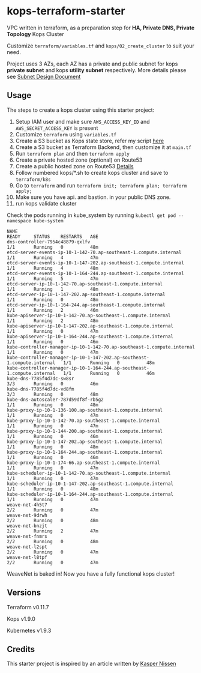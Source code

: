 # kops-terraform-starter
VPC written in terraform, as a preparation step for **HA, Private DNS, Private Topology** Kops Cluster

Customize `terraform/variables.tf` and `kops/02_create_cluster` to suit your need.

Project uses 3 AZs, each AZ has a private and public subnet for kops **private subnet** and kops **utility subnet** respectively. More details please see [Subnet Design Document](https://github.com/sagittaros/kops-terraform-starter/blob/master/staging/terraform/design_document.md)

## Usage

The steps to create a kops cluster using this starter project:

1. Setup IAM user and make sure `AWS_ACCESS_KEY_ID` and `AWS_SECRET_ACCESS_KEY` is present
2. Customize `terraform` using `variables.tf`
3. Create a S3 bucket as Kops state store, refer my script [here](https://github.com/sagittaros/kops-terraform-starter/blob/master/staging/kops/01_create_bucket.sh)
4. Create a S3 bucket as Terraform Backend, then customize it at `main.tf`
5. Run `terraform plan` and then `terraform apply`
6. Create a private hosted zone (optional) on Route53
7. Create a public hosted zone on Route53 [Details](https://github.com/kubernetes/kops/blob/master/docs/aws.md)
8. Follow numbered kops/*.sh to create kops cluster and save to `terraform/k8s`
9. Go to `terraform` and run `terraform init; terraform plan; terraform apply;`
10. Make sure you have api.<yourdomain> and bastion.<yourdomain> in your public DNS zone.
11. run kops validate cluster

Check the pods running in kube_system by running `kubectl get pod --namespace kube-system`
```
NAME                                                                      READY     STATUS    RESTARTS   AGE
dns-controller-7954c48879-qxlfv                                           1/1       Running   0          48m
etcd-server-events-ip-10-1-142-70.ap-southeast-1.compute.internal         1/1       Running   4          47m
etcd-server-events-ip-10-1-147-202.ap-southeast-1.compute.internal        1/1       Running   4          48m
etcd-server-events-ip-10-1-164-244.ap-southeast-1.compute.internal        1/1       Running   5          47m
etcd-server-ip-10-1-142-70.ap-southeast-1.compute.internal                1/1       Running   1          48m
etcd-server-ip-10-1-147-202.ap-southeast-1.compute.internal               1/1       Running   0          48m
etcd-server-ip-10-1-164-244.ap-southeast-1.compute.internal               1/1       Running   2          46m
kube-apiserver-ip-10-1-142-70.ap-southeast-1.compute.internal             1/1       Running   2          48m
kube-apiserver-ip-10-1-147-202.ap-southeast-1.compute.internal            1/1       Running   0          47m
kube-apiserver-ip-10-1-164-244.ap-southeast-1.compute.internal            1/1       Running   0          46m
kube-controller-manager-ip-10-1-142-70.ap-southeast-1.compute.internal    1/1       Running   0          47m
kube-controller-manager-ip-10-1-147-202.ap-southeast-1.compute.internal   1/1       Running   0          48m
kube-controller-manager-ip-10-1-164-244.ap-southeast-1.compute.internal   1/1       Running   0          46m
kube-dns-7785f4d7dc-sw8sr                                                 3/3       Running   0          46m
kube-dns-7785f4d7dc-vd8fm                                                 3/3       Running   0          48m
kube-dns-autoscaler-787d59df8f-rb5g2                                      1/1       Running   0          48m
kube-proxy-ip-10-1-136-100.ap-southeast-1.compute.internal                1/1       Running   0          47m
kube-proxy-ip-10-1-142-70.ap-southeast-1.compute.internal                 1/1       Running   0          47m
kube-proxy-ip-10-1-144-200.ap-southeast-1.compute.internal                1/1       Running   0          46m
kube-proxy-ip-10-1-147-202.ap-southeast-1.compute.internal                1/1       Running   0          48m
kube-proxy-ip-10-1-164-244.ap-southeast-1.compute.internal                1/1       Running   0          46m
kube-proxy-ip-10-1-174-66.ap-southeast-1.compute.internal                 1/1       Running   0          47m
kube-scheduler-ip-10-1-142-70.ap-southeast-1.compute.internal             1/1       Running   0          47m
kube-scheduler-ip-10-1-147-202.ap-southeast-1.compute.internal            1/1       Running   0          48m
kube-scheduler-ip-10-1-164-244.ap-southeast-1.compute.internal            1/1       Running   0          47m
weave-net-4h5t7                                                           2/2       Running   0          47m
weave-net-9drwh                                                           2/2       Running   0          48m
weave-net-bnzjt                                                           2/2       Running   2          47m
weave-net-fnmrs                                                           2/2       Running   0          48m
weave-net-l2spt                                                           2/2       Running   0          47m
weave-net-l8tpf                                                           2/2       Running   0          47m
```
WeaveNet is baked in! Now you have a fully functional kops cluster! 

## Versions

Terraform v0.11.7

Kops v1.9.0

Kubernetes v1.9.3


## Credits

This starter project is inspired by an article written by [Kasper Nissen](https://kubecloud.io/setting-up-a-highly-available-kubernetes-cluster-with-private-networking-on-aws-using-kops-65f7a94782ef) 
